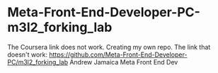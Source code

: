 # Meta-Front-End-Developer-PC-m3l2_forking_lab
The Coursera link does not work. Creating my own repo. The link that doesn't work: https://github.com/Meta-Front-End-Developer-PC/m3l2_forking_lab
Andrew
Jamaica
Meta Front End Dev
